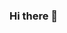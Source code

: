 ### Hi there 👋

<!--
**Junyi-Yan/Junyi-Yan** is a ✨ _special_ ✨ repository because its `README.md` (this file) appears on your GitHub profile.

Here are some ideas to get you started:

- 🌱 Junyi Yan is a Master student at Xinjiang University, China.
- 👯 Her research interests include Graph anomaly detection and graph representation learning.
- 😄 She has published several papers in famous conferences and journals, including ICME, EAAI, etc.
-->
